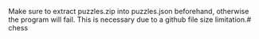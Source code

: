 Make sure to extract puzzles.zip into puzzles.json beforehand, otherwise the program will fail. This is necessary due to a github file size limitation.#   c h e s s  
 